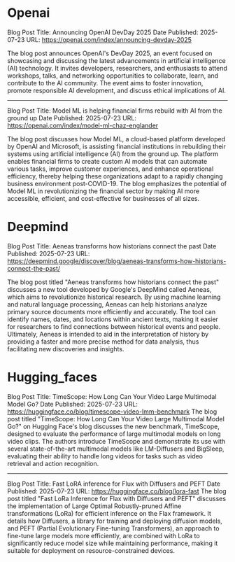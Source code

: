 # Openai
Blog Post Title: Announcing OpenAI DevDay 2025
Date Published: 2025-07-23
URL: https://openai.com/index/announcing-devday-2025

 The blog post announces OpenAI's DevDay 2025, an event focused on showcasing and discussing the latest advancements in artificial intelligence (AI) technology. It invites developers, researchers, and enthusiasts to attend workshops, talks, and networking opportunities to collaborate, learn, and contribute to the AI community. The event aims to foster innovation, promote responsible AI development, and discuss ethical implications of AI.

---

Blog Post Title: Model ML is helping financial firms rebuild with AI from the ground up
Date Published: 2025-07-23
URL: https://openai.com/index/model-ml-chaz-englander

 The blog post discusses how Model ML, a cloud-based platform developed by OpenAI and Microsoft, is assisting financial institutions in rebuilding their systems using artificial intelligence (AI) from the ground up. The platform enables financial firms to create custom AI models that can automate various tasks, improve customer experiences, and enhance operational efficiency, thereby helping these organizations adapt to a rapidly changing business environment post-COVID-19. The blog emphasizes the potential of Model ML in revolutionizing the financial sector by making AI more accessible, efficient, and cost-effective for businesses of all sizes.

# Deepmind
Blog Post Title: Aeneas transforms how historians connect the past
Date Published: 2025-07-23
URL: https://deepmind.google/discover/blog/aeneas-transforms-how-historians-connect-the-past/

 The blog post titled "Aeneas transforms how historians connect the past" discusses a new tool developed by Google's DeepMind called Aeneas, which aims to revolutionize historical research. By using machine learning and natural language processing, Aeneas can help historians analyze primary source documents more efficiently and accurately. The tool can identify names, dates, and locations within ancient texts, making it easier for researchers to find connections between historical events and people. Ultimately, Aeneas is intended to aid in the interpretation of history by providing a faster and more precise method for data analysis, thus facilitating new discoveries and insights.

# Hugging_faces
Blog Post Title: TimeScope: How Long Can Your Video Large Multimodal Model Go?
Date Published: 2025-07-23
URL: https://huggingface.co/blog/timescope-video-lmm-benchmark
 The blog post titled "TimeScope: How Long Can Your Video Large Multimodal Model Go?" on Hugging Face's blog discusses the new benchmark, TimeScope, designed to evaluate the performance of large multimodal models on long video clips. The authors introduce TimeScope and demonstrate its use with several state-of-the-art multimodal models like LM-Diffusers and BigSleep, evaluating their ability to handle long videos for tasks such as video retrieval and action recognition.

---

Blog Post Title: Fast LoRA inference for Flux with Diffusers and PEFT
Date Published: 2025-07-23
URL: https://huggingface.co/blog/lora-fast
 The blog post titled "Fast LoRa Inference for Flax with Diffusers and PEFT" discusses the implementation of Large Optimal Robustly-pruned Affine transformations (LoRa) for efficient inference on the Flax framework. It details how Diffusers, a library for training and deploying diffusion models, and PEFT (Partial Evolutionary Fine-tuning Transformers), an approach to fine-tune large models more efficiently, are combined with LoRa to significantly reduce model size while maintaining performance, making it suitable for deployment on resource-constrained devices.

